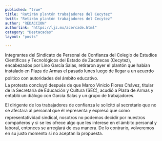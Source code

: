 ```yaml
---
published: "true"
title: "Retirán plantón trabajadores del Cecytez"
twitt: "Retirán plantón trabajadores del Cecytez"
author: "REDACCION"
authorlink: "https://ljz.mx/acercade.html"
category: "Destacadas"
layout: "posts"

---
```




Integrantes del Sindicato de Personal de Confianza del Colegio de Estudios Científicos y Tecnológicos del Estado de Zacatecas (Cecytez), encabezados por Lino García Salas, retiraron ayer el plantón que habían instalado en Plaza de Armas el pasado lunes luego de llegar a un acuerdo político con autoridades del ámbito educativo.  
  La protesta concluyó después de que Marco Vinicio Flores Chávez, titular de la Secretaría de Educación y Cultura (SEC), acudió a Plaza de Armas y entabló un diálogo con García Salas y un grupo de trabajadores.



  El dirigente de los trabajadores de confianza le solicitó al secretario que no se afectara al personal que él representa y expresó que como representatividad sindical, nosotros no podemos decidir por nuestros compañeros y si se les ofrece algo que les interese en el ámbito personal y laboral, entonces se arreglará de esa manera. De lo contrario, volveremos en su justo momento si no aceptan la propuesta.

